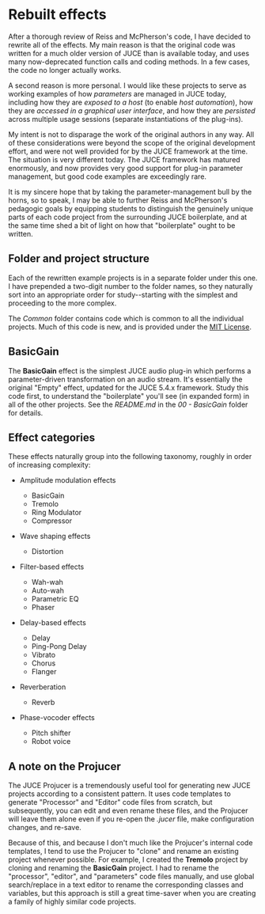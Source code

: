 # Rebuilt effects
After a thorough review of Reiss and McPherson's code, I have decided to rewrite all of the effects. My main reason is that the original code was written for a much older version of JUCE than is available today, and uses many now-deprecated function calls and coding methods. In a few cases, the code no longer actually works.

A second reason is more personal. I would like these projects to serve as working examples of how *parameters* are managed in JUCE today, including how they are *exposed to a host* (to enable *host automation*), how they are *accessed in a graphical user interface*, and how they are *persisted* across multiple usage sessions (separate instantiations of the plug-ins).

My intent is not to disparage the work of the original authors in any way. All of these considerations were beyond the scope of the original development effort, and were not well provided for by the JUCE framework at the time. The situation is very different today. The JUCE framework has matured enormously, and now provides very good support for plug-in parameter management, but good code examples are exceedingly rare.

It is my sincere hope that by taking the parameter-management bull by the horns, so to speak, I may be able to further Reiss and McPherson's pedagogic goals by equipping students to distinguish the genuinely unique parts of each code project from the surrounding JUCE boilerplate, and at the same time shed a bit of light on how that "boilerplate" ought to be written.

## Folder and project structure
Each of the rewritten example projects is in a separate folder under this one. I have prepended a two-digit number to the folder names, so they naturally sort into an appropriate order for study--starting with the simplest and proceeding to the more complex.

The *Common* folder contains code which is common to all the individual projects. Much of this code is new, and is provided under the [MIT License](https://opensource.org/licenses/MIT).

## BasicGain
The **BasicGain** effect is the simplest JUCE audio plug-in which performs a parameter-driven transformation on an audio stream. It's essentially the original "Empty" effect, updated for the JUCE 5.4.x framework. Study this code first, to understand the "boilerplate" you'll see (in expanded form) in all of the other projects. See the *README.md* in the *00 - BasicGain* folder for details.

## Effect categories
These effects naturally group into the following taxonomy, roughly in order of increasing complexity:

 * Amplitude modulation effects
   * BasicGain
   * Tremolo
   * Ring Modulator
   * Compressor

 * Wave shaping effects
   * Distortion

 * Filter-based effects
   * Wah-wah
   * Auto-wah
   * Parametric EQ
   * Phaser

 * Delay-based effects
   * Delay
   * Ping-Pong Delay
   * Vibrato
   * Chorus
   * Flanger
  
 * Reverberation
   * Reverb

 * Phase-vocoder effects
   * Pitch shifter
   * Robot voice


## A note on the Projucer
The JUCE Projucer is a tremendously useful tool for generating new JUCE projects according to a consistent pattern. It uses code templates to generate "Processor" and "Editor" code files from scratch, but subsequently, you can edit and even rename these files, and the Projucer will leave them alone even if you re-open the *.jucer* file, make configuration changes, and re-save.

Because of this, and because I don't much like the Projucer's internal code templates, I tend to use the Projucer to "clone" and rename an existing project whenever possible. For example, I created the **Tremolo** project by cloning and renaming the **BasicGain** project. I had to rename the "processor", "editor", and "parameters" code files manually, and use global search/replace in a text editor to rename the corresponding classes and variables, but this approach is still a great time-saver when you are creating a family of highly similar code projects.
